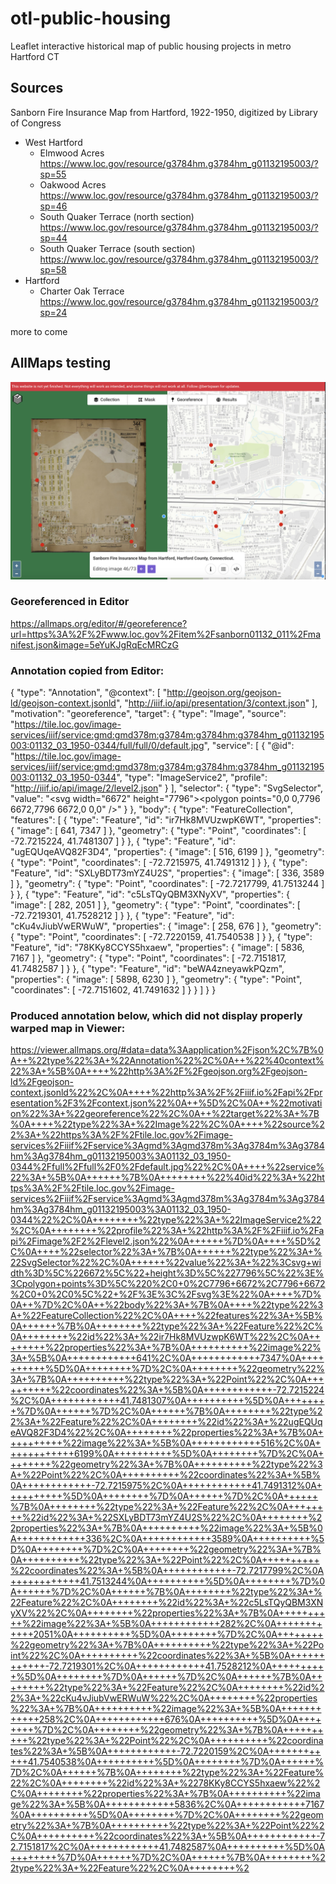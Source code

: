 # otl-public-housing
Leaflet interactive historical map of public housing projects in metro Hartford CT

## Sources
Sanborn Fire Insurance Map from Hartford, 1922-1950, digitized by Library of Congress

- West Hartford
  - Elmwood Acres https://www.loc.gov/resource/g3784hm.g3784hm_g01132195003/?sp=55
  - Oakwood Acres https://www.loc.gov/resource/g3784hm.g3784hm_g01132195003/?sp=46
  - South Quaker Terrace (north section) https://www.loc.gov/resource/g3784hm.g3784hm_g01132195003/?sp=44
  - South Quaker Terrace (south section) https://www.loc.gov/resource/g3784hm.g3784hm_g01132195003/?sp=58
- Hartford
  - Charter Oak Terrace https://www.loc.gov/resource/g3784hm.g3784hm_g01132195003/?sp=24

more to come

## AllMaps testing

![testing](allmaps-testing.png)

### Georeferenced in Editor
https://allmaps.org/editor/#/georeference?url=https%3A%2F%2Fwww.loc.gov%2Fitem%2Fsanborn01132_011%2Fmanifest.json&image=5eYuKJgRqEcMRCzG

### Annotation copied from Editor:

{
  "type": "Annotation",
  "@context": [
    "http://geojson.org/geojson-ld/geojson-context.jsonld",
    "http://iiif.io/api/presentation/3/context.json"
  ],
  "motivation": "georeference",
  "target": {
    "type": "Image",
    "source": "https://tile.loc.gov/image-services/iiif/service:gmd:gmd378m:g3784m:g3784hm:g3784hm_g01132195003:01132_03_1950-0344/full/full/0/default.jpg",
    "service": [
      {
        "@id": "https://tile.loc.gov/image-services/iiif/service:gmd:gmd378m:g3784m:g3784hm:g3784hm_g01132195003:01132_03_1950-0344",
        "type": "ImageService2",
        "profile": "http://iiif.io/api/image/2/level2.json"
      }
    ],
    "selector": {
      "type": "SvgSelector",
      "value": "<svg width=\"6672\" height=\"7796\"><polygon points=\"0,0 0,7796 6672,7796 6672,0 0,0\" /></svg>"
    }
  },
  "body": {
    "type": "FeatureCollection",
    "features": [
      {
        "type": "Feature",
        "id": "ir7Hk8MVUzwpK6WT",
        "properties": {
          "image": [
            641,
            7347
          ]
        },
        "geometry": {
          "type": "Point",
          "coordinates": [
            -72.7215224,
            41.7481307
          ]
        }
      },
      {
        "type": "Feature",
        "id": "ugEQUqeAVQ82F3D4",
        "properties": {
          "image": [
            516,
            6199
          ]
        },
        "geometry": {
          "type": "Point",
          "coordinates": [
            -72.7215975,
            41.7491312
          ]
        }
      },
      {
        "type": "Feature",
        "id": "SXLyBDT73mYZ4U2S",
        "properties": {
          "image": [
            336,
            3589
          ]
        },
        "geometry": {
          "type": "Point",
          "coordinates": [
            -72.7217799,
            41.7513244
          ]
        }
      },
      {
        "type": "Feature",
        "id": "c5LsTQyQBM3XNyXV",
        "properties": {
          "image": [
            282,
            2051
          ]
        },
        "geometry": {
          "type": "Point",
          "coordinates": [
            -72.7219301,
            41.7528212
          ]
        }
      },
      {
        "type": "Feature",
        "id": "cKu4vJiubVwERWuW",
        "properties": {
          "image": [
            258,
            676
          ]
        },
        "geometry": {
          "type": "Point",
          "coordinates": [
            -72.7220159,
            41.7540538
          ]
        }
      },
      {
        "type": "Feature",
        "id": "78KKy8CCYS5hxaew",
        "properties": {
          "image": [
            5836,
            7167
          ]
        },
        "geometry": {
          "type": "Point",
          "coordinates": [
            -72.7151817,
            41.7482587
          ]
        }
      },
      {
        "type": "Feature",
        "id": "beWA4zneyawkPQzm",
        "properties": {
          "image": [
            5898,
            6230
          ]
        },
        "geometry": {
          "type": "Point",
          "coordinates": [
            -72.7151602,
            41.7491632
          ]
        }
      }
    ]
  }
}

### Produced annotation below, which did not display properly warped map in Viewer:

https://viewer.allmaps.org/#data=data%3Aapplication%2Fjson%2C%7B%0A++%22type%22%3A+%22Annotation%22%2C%0A++%22%40context%22%3A+%5B%0A++++%22http%3A%2F%2Fgeojson.org%2Fgeojson-ld%2Fgeojson-context.jsonld%22%2C%0A++++%22http%3A%2F%2Fiiif.io%2Fapi%2Fpresentation%2F3%2Fcontext.json%22%0A++%5D%2C%0A++%22motivation%22%3A+%22georeference%22%2C%0A++%22target%22%3A+%7B%0A++++%22type%22%3A+%22Image%22%2C%0A++++%22source%22%3A+%22https%3A%2F%2Ftile.loc.gov%2Fimage-services%2Fiiif%2Fservice%3Agmd%3Agmd378m%3Ag3784m%3Ag3784hm%3Ag3784hm_g01132195003%3A01132_03_1950-0344%2Ffull%2Ffull%2F0%2Fdefault.jpg%22%2C%0A++++%22service%22%3A+%5B%0A++++++%7B%0A++++++++%22%40id%22%3A+%22https%3A%2F%2Ftile.loc.gov%2Fimage-services%2Fiiif%2Fservice%3Agmd%3Agmd378m%3Ag3784m%3Ag3784hm%3Ag3784hm_g01132195003%3A01132_03_1950-0344%22%2C%0A++++++++%22type%22%3A+%22ImageService2%22%2C%0A++++++++%22profile%22%3A+%22http%3A%2F%2Fiiif.io%2Fapi%2Fimage%2F2%2Flevel2.json%22%0A++++++%7D%0A++++%5D%2C%0A++++%22selector%22%3A+%7B%0A++++++%22type%22%3A+%22SvgSelector%22%2C%0A++++++%22value%22%3A+%22%3Csvg+width%3D%5C%226672%5C%22+height%3D%5C%227796%5C%22%3E%3Cpolygon+points%3D%5C%220%2C0+0%2C7796+6672%2C7796+6672%2C0+0%2C0%5C%22+%2F%3E%3C%2Fsvg%3E%22%0A++++%7D%0A++%7D%2C%0A++%22body%22%3A+%7B%0A++++%22type%22%3A+%22FeatureCollection%22%2C%0A++++%22features%22%3A+%5B%0A++++++%7B%0A++++++++%22type%22%3A+%22Feature%22%2C%0A++++++++%22id%22%3A+%22ir7Hk8MVUzwpK6WT%22%2C%0A++++++++%22properties%22%3A+%7B%0A++++++++++%22image%22%3A+%5B%0A++++++++++++641%2C%0A++++++++++++7347%0A++++++++++%5D%0A++++++++%7D%2C%0A++++++++%22geometry%22%3A+%7B%0A++++++++++%22type%22%3A+%22Point%22%2C%0A++++++++++%22coordinates%22%3A+%5B%0A++++++++++++-72.7215224%2C%0A++++++++++++41.7481307%0A++++++++++%5D%0A++++++++%7D%0A++++++%7D%2C%0A++++++%7B%0A++++++++%22type%22%3A+%22Feature%22%2C%0A++++++++%22id%22%3A+%22ugEQUqeAVQ82F3D4%22%2C%0A++++++++%22properties%22%3A+%7B%0A++++++++++%22image%22%3A+%5B%0A++++++++++++516%2C%0A++++++++++++6199%0A++++++++++%5D%0A++++++++%7D%2C%0A++++++++%22geometry%22%3A+%7B%0A++++++++++%22type%22%3A+%22Point%22%2C%0A++++++++++%22coordinates%22%3A+%5B%0A++++++++++++-72.7215975%2C%0A++++++++++++41.7491312%0A++++++++++%5D%0A++++++++%7D%0A++++++%7D%2C%0A++++++%7B%0A++++++++%22type%22%3A+%22Feature%22%2C%0A++++++++%22id%22%3A+%22SXLyBDT73mYZ4U2S%22%2C%0A++++++++%22properties%22%3A+%7B%0A++++++++++%22image%22%3A+%5B%0A++++++++++++336%2C%0A++++++++++++3589%0A++++++++++%5D%0A++++++++%7D%2C%0A++++++++%22geometry%22%3A+%7B%0A++++++++++%22type%22%3A+%22Point%22%2C%0A++++++++++%22coordinates%22%3A+%5B%0A++++++++++++-72.7217799%2C%0A++++++++++++41.7513244%0A++++++++++%5D%0A++++++++%7D%0A++++++%7D%2C%0A++++++%7B%0A++++++++%22type%22%3A+%22Feature%22%2C%0A++++++++%22id%22%3A+%22c5LsTQyQBM3XNyXV%22%2C%0A++++++++%22properties%22%3A+%7B%0A++++++++++%22image%22%3A+%5B%0A++++++++++++282%2C%0A++++++++++++2051%0A++++++++++%5D%0A++++++++%7D%2C%0A++++++++%22geometry%22%3A+%7B%0A++++++++++%22type%22%3A+%22Point%22%2C%0A++++++++++%22coordinates%22%3A+%5B%0A++++++++++++-72.7219301%2C%0A++++++++++++41.7528212%0A++++++++++%5D%0A++++++++%7D%0A++++++%7D%2C%0A++++++%7B%0A++++++++%22type%22%3A+%22Feature%22%2C%0A++++++++%22id%22%3A+%22cKu4vJiubVwERWuW%22%2C%0A++++++++%22properties%22%3A+%7B%0A++++++++++%22image%22%3A+%5B%0A++++++++++++258%2C%0A++++++++++++676%0A++++++++++%5D%0A++++++++%7D%2C%0A++++++++%22geometry%22%3A+%7B%0A++++++++++%22type%22%3A+%22Point%22%2C%0A++++++++++%22coordinates%22%3A+%5B%0A++++++++++++-72.7220159%2C%0A++++++++++++41.7540538%0A++++++++++%5D%0A++++++++%7D%0A++++++%7D%2C%0A++++++%7B%0A++++++++%22type%22%3A+%22Feature%22%2C%0A++++++++%22id%22%3A+%2278KKy8CCYS5hxaew%22%2C%0A++++++++%22properties%22%3A+%7B%0A++++++++++%22image%22%3A+%5B%0A++++++++++++5836%2C%0A++++++++++++7167%0A++++++++++%5D%0A++++++++%7D%2C%0A++++++++%22geometry%22%3A+%7B%0A++++++++++%22type%22%3A+%22Point%22%2C%0A++++++++++%22coordinates%22%3A+%5B%0A++++++++++++-72.7151817%2C%0A++++++++++++41.7482587%0A++++++++++%5D%0A++++++++%7D%0A++++++%7D%2C%0A++++++%7B%0A++++++++%22type%22%3A+%22Feature%22%2C%0A++++++++%2
